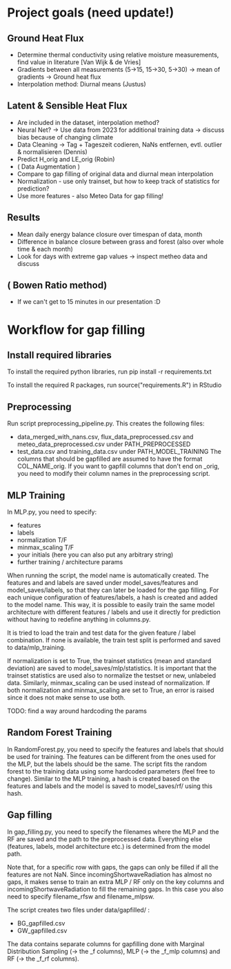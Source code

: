 # Project goals (need update!)

## Ground Heat Flux
- Determine thermal conductivity using relative moisture measurements, find value in literature [Van Wijk & de Vries]
- Gradients between all measurements (5->15, 15->30, 5->30) -> mean of gradients -> Ground heat flux
- Interpolation method: Diurnal means (Justus)


## Latent & Sensible Heat Flux
- Are included in the dataset, interpolation method?
- Neural Net? -> Use data from 2023 for additional training data -> discuss bias because of changing climate
- Data Cleaning -> Tag + Tageszeit codieren, NaNs entfernen, evtl. outlier & normalisieren (Dennis) 
- Predict H_orig and LE_orig (Robin)
- ( Data Augmentation )
- Compare to gap filling of original data and diurnal mean interpolation
- Normalization - use only trainset, but how to keep track of statistics for prediction?
- Use more features - also Meteo Data for gap filling!


## Results
- Mean daily energy balance closure over timespan of data, month
- Difference in balance closure between grass and forest (also over whole time & each month)
- Look for days with extreme gap values -> inspect metheo data and discuss


## ( Bowen Ratio method) 
- If we can't get to 15 minutes in our presentation :D 


# Workflow for gap filling

## Install required libraries

To install the required python libraries, run
pip install -r requirements.txt

To install the required R packages, run
source("requirements.R") in RStudio

## Preprocessing

Run script preprocessing_pipeline.py. This creates the following files: 
- data_merged_with_nans.csv, flux_data_preprocessed.csv and meteo_data_preprocessed.csv under PATH_PREPROCESSED
- test_data.csv and training_data.csv under PATH_MODEL_TRAINING
The columns that should be gapfilled are assumed to have the format COL_NAME_orig. If you want to gapfill columns that don't end on _orig, you need to modify their column names in the preprocessing script.

## MLP Training

In MLP.py, you need to specify:
- features
- labels
- normalization T/F
- minmax_scaling T/F
- your initials (here you can also put any arbitrary string)
- further training / architecture params

When running the script, the model name is automatically created. The features and and labels are saved under model_saves/features and model_saves/labels, so that they can later be loaded for the gap filling. For each unique configuration of features/labels, a hash is created and added to the model name. This way, it is possible to easily train the same model architecture with different features / labels and use it directly for prediction without having to redefine anything in columns.py.

It is tried to load the train and test data for the given feature / label combination. If none is available, the train test split is performed and saved to data/mlp_training.

If normalization is set to True, the trainset statistics (mean and standard deviation) are saved to model_saves/mlp/statistics. It is important that the trainset statistics are used also to normalize the testset or new, unlabeled data. Similarly, minmax_scaling can be used instead of normalization. If both normalization and minmax_scaling are set to True, an error is raised since it does not make sense to use both.

TODO: find a way around hardcoding the params


## Random Forest Training

In RandomForest.py, you need to specify the features and labels that should be used for training. The features can be different from the ones used for the MLP, but the labels should be the same. The script fits the random forest to the training data using some hardcoded parameters (feel free to change). Similar to the MLP training, a hash is created based on the features and labels and the model is saved to model_saves/rf/ using this hash. 



## Gap filling

In gap_filling.py, you need to specify the filenames where the MLP and the RF are saved and the path to the preprocessed data. Everything else (features, labels, model architecture etc.) is determined from the model path.

Note that, for a specific row with gaps, the gaps can only be filled if all the features are not NaN. Since incomingShortwaveRadiation has almost no gaps, it makes sense to train an extra MLP / RF only on the key columns and incomingShortwaveRadiation to fill the remaining gaps. In this case you also need to specify filename_rfsw and filename_mlpsw. 

The script creates two files under data/gapfilled/ :

- BG_gapfilled.csv
- GW_gapfilled.csv

The data contains separate columns for gapfilling done with Marginal Distribution Sampling (-> the _f columns), MLP (-> the _f_mlp columns) and RF (-> the _f_rf columns).
